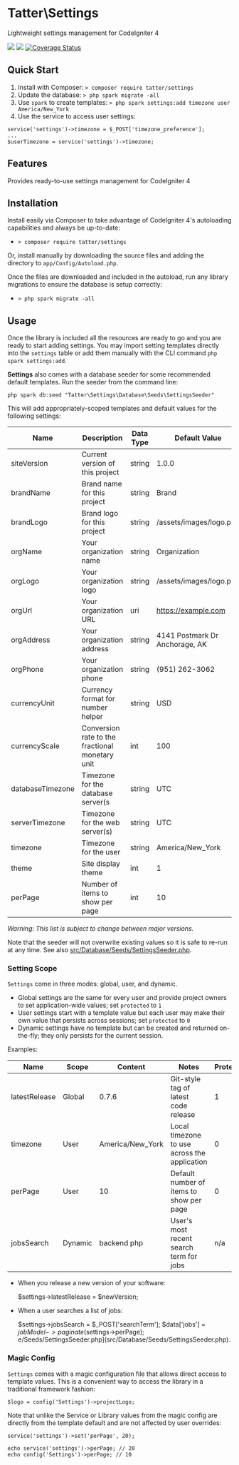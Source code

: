 # Tatter\Settings
Lightweight settings management for CodeIgniter 4

[![](https://github.com/tattersoftware/codeigniter4-settings/workflows/PHPUnit/badge.svg)](https://github.com/tattersoftware/codeigniter4-settings/actions?query=workflow%3A%22PHPUnit)
[![](https://github.com/tattersoftware/codeigniter4-settings/workflows/PHPStan/badge.svg)](https://github.com/tattersoftware/codeigniter4-settings/actions?query=workflow%3A%22PHPStan)
[![Coverage Status](https://coveralls.io/repos/github/tattersoftware/codeigniter4-settings/badge.svg?branch=develop)](https://coveralls.io/github/tattersoftware/codeigniter4-settings?branch=develop)

## Quick Start

1. Install with Composer: `> composer require tatter/settings`
2. Update the database: `> php spark migrate -all`
3. Use `spark` to create templates: `> php spark settings:add timezone user America/New_York`
4. Use the service to access user settings:
```
service('settings')->timezone = $_POST['timezone_preference'];
...
$userTimezone = service('settings')->timezone;
```

## Features

Provides ready-to-use settings management for CodeIgniter 4

## Installation

Install easily via Composer to take advantage of CodeIgniter 4's autoloading capabilities
and always be up-to-date:
* `> composer require tatter/settings`

Or, install manually by downloading the source files and adding the directory to
`app/Config/Autoload.php`.

Once the files are downloaded and included in the autoload, run any library migrations
to ensure the database is setup correctly:
* `> php spark migrate -all`

## Usage

Once the library is included all the resources are ready to go and you are ready to start
adding settings. You may import setting templates directly into the `settings` table or
add them manually with the CLI command `php spark settings:add`.

**Settings** also comes with a database seeder for some recommended default templates. Run
the seeder from the command line:
	
	php spark db:seed "Tatter\Settings\Database\Seeds\SettingsSeeder"

This will add appropriately-scoped templates and default values for the following settings:

| Name             | Description                                     | Data Type | Default Value                   | Protected |
| ---------------- | ----------------------------------------------- | --------- | ------------------------------- | --------- |
| siteVersion      | Current version of this project                 | string    | 1.0.0                           | Yes       |
| brandName        | Brand name for this project                     | string    | Brand                           | Yes       |
| brandLogo        | Brand logo for this project                     | string    | /assets/images/logo.png         | Yes       |
| orgName          | Your organization name                          | string    | Organization                    | Yes       |
| orgLogo          | Your organization logo                          | string    | /assets/images/logo.png         | Yes       |
| orgUrl           | Your organization URL                           | uri       | https://example.com             | Yes       |
| orgAddress       | Your organization address                       | string    | 4141 Postmark Dr  Anchorage, AK | Yes       |
| orgPhone         | Your organization phone                         | string    | (951) 262-3062                  | Yes       |
| currencyUnit     | Currency format for number helper               | string    | USD                             | Yes       |
| currencyScale    | Conversion rate to the fractional monetary unit | int       | 100                             | Yes       |
| databaseTimezone | Timezone for the database server(s              | string    | UTC                             | Yes       |
| serverTimezone   | Timezone for the web server(s)                  | string    | UTC                             | Yes       |
| timezone         | Timezone for the user                           | string    | America/New_York                | No        |
| theme            | Site display theme                              | int       | 1                               | No        |
| perPage          | Number of items to show per page                | int       | 10                              | No        |

*Warning: This list is subject to change between major versions.*

Note that the seeder will not overwrite existing values so it is safe to re-run at any time.
See also [src/Database/Seeds/SettingsSeeder.php](src/Database/Seeds/SettingsSeeder.php).

### Setting Scope

``Settings`` come in three modes: global, user, and dynamic.
* Global settings are the same for every user and provide project owners to set application-wide values; set `protected` to `1`
* User settings start with a template value but each user may make their own value that persists across sessions; set `protected` to `0`
* Dynamic settings have no template but can be created and returned on-the-fly; they only persists for the current session.

Examples:

| Name          | Scope   | Content          | Notes                                        | Protected? |
|-------------- | ------- | ---------------- | -------------------------------------------- | ---------- |
| latestRelease | Global  | 0.7.6            | Git-style tag of latest code release         | 1          |
| timezone      | User    | America/New_York | Local timezone to use across the application | 0          |
| perPage       | User    | 10               | Default number of items to show per page     | 0          |
| jobsSearch    | Dynamic | backend php      | User's most recent search term for jobs      | n/a        |


* When you release a new version of your software:

	$settings->latestRelease = $newVersion;

* When a user searches a list of jobs:

	$settings->jobsSearch = $_POST['searchTerm'];
	$data['jobs'] = $jobModel->paginate($settings->perPage);
e/Seeds/SettingsSeeder.php](src/Database/Seeds/SettingsSeeder.php).

### Magic Config

``Settings`` comes with a magic configuration file that allows direct access to template values. This is a convenient
way to access the library in a traditional framework fashion:

	$logo = config('Settings')->projectLogo;

Note that unlike the Service or Library values from the magic config are directly from the template default and are not
affected by user overrides:

	service('settings')->set('perPage', 20);

	echo service('settings')->perPage; // 20
	echo config('Settings')->perPage; // 10
